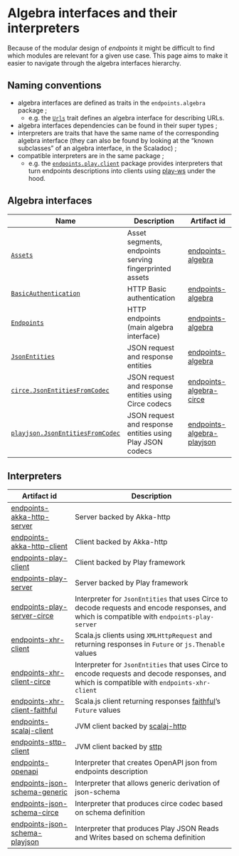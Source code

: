 # Algebra interfaces and their interpreters

Because of the modular design of _endpoints_ it might be difficult to find which
modules are relevant for a given use case. This page aims to make it easier to
navigate through the algebra interfaces hierarchy.

## Naming conventions

- algebra interfaces are defined as traits in the `endpoints.algebra`
  package ;
    - e.g. the [`Urls`](api:endpoints.algebra.Urls) trait defines an algebra
      interface for describing URLs.
- algebra interfaces dependencies can be found in their super types ;
- interpreters are traits that have the same name of the corresponding
  algebra interface (they can also be found by looking at the “known
  subclasses” of an algebra interface, in the Scaladoc) ;
- compatible interpreters are in the same package ;
  - e.g. the [`endpoints.play.client`](api:endpoints.play.client.package)
    package provides interpreters that turn endpoints descriptions into
    clients using [play-ws](https://github.com/playframework/play-ws) under
    the hood.

## Algebra interfaces

| Name | Description | Artifact id |
|---|---|---|
|[`Assets`](api:endpoints.algebra.Assets)|Asset segments, endpoints serving fingerprinted assets|[endpoints-algebra](https://index.scala-lang.org/julienrf/endpoints/endpoints-algebra)|
|[`BasicAuthentication`](api:endpoints.algebra.BasicAuthentication)|HTTP Basic authentication|[endpoints-algebra](https://index.scala-lang.org/julienrf/endpoints/endpoints-algebra)|
|[`Endpoints`](api:endpoints.algebra.Endpoints)|HTTP endpoints (main algebra interface)|[endpoints-algebra](https://index.scala-lang.org/julienrf/endpoints/endpoints-algebra)|
|[`JsonEntities`](api:endpoints.algebra.JsonEntities)|JSON request and response entities|[endpoints-algebra](https://index.scala-lang.org/julienrf/endpoints/endpoints-algebra)|
|[`circe.JsonEntitiesFromCodec`](api:endpoints.algebra.circe.JsonEntitiesFromCodec)|JSON request and response entities using Circe codecs|[endpoints-algebra-circe](https://index.scala-lang.org/julienrf/endpoints/endpoints-algebra-circe)|
|[`playjson.JsonEntitiesFromCodec`](api:endpoints.algebra.playjson.JsonEntitiesFromCodec)|JSON request and response entities using Play JSON codecs|[endpoints-algebra-playjson](https://index.scala-lang.org/julienrf/endpoints/endpoints-algebra-playjson)|


## Interpreters

| Artifact id | Description |
|---|---|
|[endpoints-akka-http-server](https://index.scala-lang.org/julienrf/endpoints/endpoints-akka-http-server)|Server backed by Akka-http|
|[endpoints-akka-http-client](https://index.scala-lang.org/julienrf/endpoints/endpoints-akka-client)|Client backed by Akka-http|
|[endpoints-play-client](https://index.scala-lang.org/julienrf/endpoints/endpoints-play-client)|Client backed by Play framework|
|[endpoints-play-server](https://index.scala-lang.org/julienrf/endpoints/endpoints-play-server)|Server backed by Play framework|
|[endpoints-play-server-circe](https://index.scala-lang.org/julienrf/endpoints/endpoints-play-server-circe)|Interpreter for `JsonEntities` that uses Circe to decode requests and encode responses, and which is compatible with `endpoints-play-server`|
|[endpoints-xhr-client](https://index.scala-lang.org/julienrf/endpoints/endpoints-xhr-client)|Scala.js clients using `XMLHttpRequest` and returning responses in `Future` or `js.Thenable` values|
|[endpoints-xhr-client-circe](https://index.scala-lang.org/julienrf/endpoints/endpoints-xhr-client-circe)|Interpreter for `JsonEntities` that uses Circe to encode requests and decode responses, and which is compatible with `endpoints-xhr-client`|
|[endpoints-xhr-client-faithful](https://index.scala-lang.org/julienrf/endpoints/endpoints-xhr-client-faithful)|Scala.js client returning responses [faithful](https://github.com/julienrf/faithful)’s `Future` values|
|[endpoints-scalaj-client](https://index.scala-lang.org/julienrf/endpoints/endpoints-scalaj-client)|JVM client backed by [scalaj-http](https://github.com/scalaj/scalaj-http)|
|[endpoints-sttp-client](https://index.scala-lang.org/julienrf/endpoints/endpoints-sttp-client)|JVM client backed by [sttp](https://github.com/softwaremill/sttp)|
|[endpoints-openapi](https://index.scala-lang.org/julienrf/endpoints/endpoints-openapi)|Interpreter that creates OpenAPI json from endpoints description |
|[endpoints-json-schema-generic](https://index.scala-lang.org/julienrf/endpoints/endpoints-json-schema-generic)|Interpreter that allows generic derivation of json-schema|
|[endpoints-json-schema-circe](https://index.scala-lang.org/julienrf/endpoints/endpoints-json-schema-circe)|Interpreter that produces circe codec based on schema definition|
|[endpoints-json-schema-playjson](https://index.scala-lang.org/julienrf/endpoints/endpoints-json-schema-playjson)|Interpreter that produces Play JSON Reads and Writes based on schema definition|
